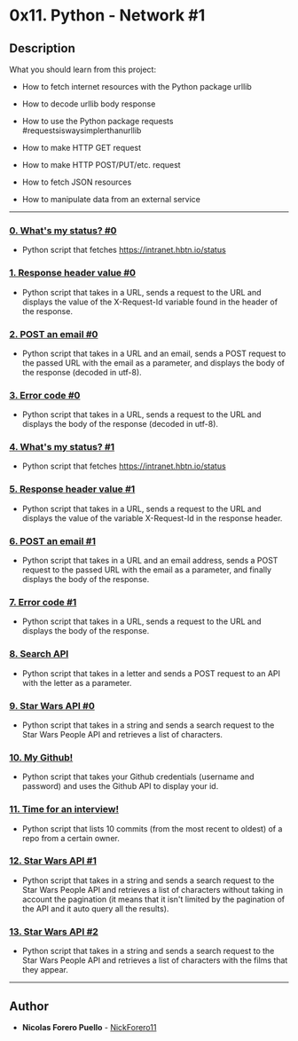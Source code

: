 # 0x11. Python - Network #1

## Description

What you should learn from this project:

* How to fetch internet resources with the Python package urllib

* How to decode urllib body response

* How to use the Python package requests #requestsiswaysimplerthanurllib

* How to make HTTP GET request

* How to make HTTP POST/PUT/etc. request

* How to fetch JSON resources

* How to manipulate data from an external service

---

### [0. What's my status? #0](./0-hbtn_status.py)

* Python script that fetches https://intranet.hbtn.io/status

### [1. Response header value #0](./1-hbtn_header.py)

* Python script that takes in a URL, sends a request to the URL and displays the value of the X-Request-Id variable found in the header of the response.

### [2. POST an email #0](./2-post_email.py)

* Python script that takes in a URL and an email, sends a POST request to the passed URL with the email as a parameter, and displays the body of the response (decoded in utf-8).

### [3. Error code #0](./3-error_code.py)

* Python script that takes in a URL, sends a request to the URL and displays the body of the response (decoded in utf-8).

### [4. What's my status? #1](./4-hbtn_status.py)

* Python script that fetches https://intranet.hbtn.io/status

### [5. Response header value #1](./5-hbtn_header.py)

* Python script that takes in a URL, sends a request to the URL and displays the value of the variable X-Request-Id in the response header.

### [6. POST an email #1](./6-post_email.py)

* Python script that takes in a URL and an email address, sends a POST request to the passed URL with the email as a parameter, and finally displays the body of the response.

### [7. Error code #1](./7-error_code.py)

* Python script that takes in a URL, sends a request to the URL and displays the body of the response.

### [8. Search API](./8-json_api.py)

* Python script that takes in a letter and sends a POST request to an API with the letter as a parameter.

### [9. Star Wars API #0](./9-starwars.py)

* Python script that takes in a string and sends a search request to the Star Wars People API and retrieves a list of characters.

### [10. My Github!](./10-my_github.py)

* Python script that takes your Github credentials (username and password) and uses the Github API to display your id.

### [11. Time for an interview!](./100-github_commits.py)

* Python script that lists 10 commits (from the most recent to oldest) of a repo from a certain owner.

### [12. Star Wars API #1](./101-starwars.py)

* Python script that takes in a string and sends a search request to the Star Wars People API and retrieves a list of characters without taking in account the pagination (it means that it isn't limited by the pagination of the API and it auto query all the results).

### [13. Star Wars API #2](./102-starwars.py)

* Python script that takes in a string and sends a search request to the Star Wars People API and retrieves a list of characters with the films that they appear.

---

## Author

* **Nicolas Forero Puello** - [NickForero11](https://github.com/NickForero11)
